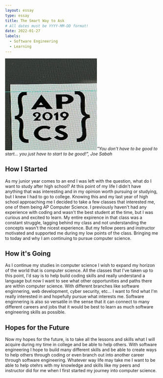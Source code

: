 ```yaml
---
layout: essay
type: essay
title: The Smart Way to Ask
# All dates must be YYYY-MM-DD format!
date: 2022-01-27
labels:
  - Software Engineering
  - Learning
---
```


<img class="ui tiny right spaced image" src="../images/APCS.jpg">*"You don't have to be good to start... you just have to start to be good!", Joe Sabah*

## How I Started

As my junior year comes to an end I was left with the question, what do I want to study after high school? 
At this point of my life I didn't have anything that was interesting and in my opinion worth pursuing or studying, but I knew I had to go to college. 
Knowing this and my last year of high school approaching me I decided to take a few classes that interested me, one of them being AP Computer Science. 
I previously haven't had any experience with coding and wasn't the best student at the time, but I was curious and excited to learn. 
My entire expirence in that class was a constant struggle, lagging behind my class and not understanding the concepts wasn't the nicest experience. But my fellow peers and instructor motivated and supported me during my low points of the class. Bringing me to today and why I am continuing to pursue computer science.

## How it's Going

As I continue my studies in computer science I wish to expand my horizon of the world that is computer science. All the classes that I've taken up to this point, I'd say is to help build coding skills and really understand a language but now I want to see what other opportunities and paths there are within computer science.
With different branches like software enginnering, web development, cyber security, etc... I want to find what I'm really interested in and hopefully pursue what interests me.
Software enginnering is also so versatile in the sense that it can connect to many different careers and jobs that it would be best to learn as much software engineering skills as possible.

## Hopes for the Future

Now my hopes for the future, is to take all the lessons and skills what I will acquire during my time in college and be able to help others.
With software engineering I hope to build many different skills and be able to create ways to help others through coding or even branch out into another career through software engineering.
Whatever way life may take me I want to be able to help otehrs with my knowledge and skills like my peers and instructor did for me when I first started my journey into computer science.

